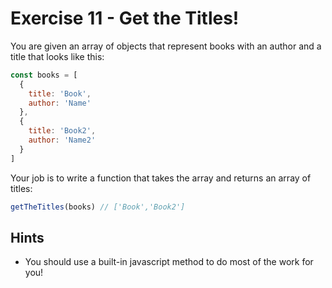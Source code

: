 # Exercise 11 - Get the Titles!

You are given an array of objects that represent books with an author and a
title that looks like this:

```javascript
const books = [
  {
    title: 'Book',
    author: 'Name'
  },
  {
    title: 'Book2',
    author: 'Name2'
  }
]
```

Your job is to write a function that takes the array and returns an array of
titles:

```javascript
getTheTitles(books) // ['Book','Book2']
```

## Hints

- You should use a built-in javascript method to do most of the work for you!
